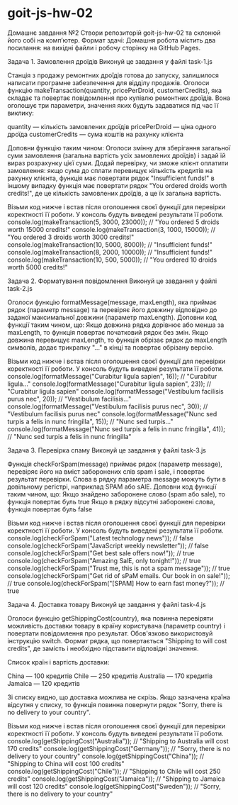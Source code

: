# goit-js-hw-02

Домашнє завдання №2 Створи репозиторій goit-js-hw-02 та склонюй його собі на
комп’ютер. Формат здачі: Домашня робота містить два посилання: на вихідні файли
і робочу сторінку на GitHub Pages.

Задача 1. Замовлення дроїдів Виконуй це завдання у файлі task-1.js

Станція з продажу ремонтних дроїдів готова до запуску, залишилося написати
програмне забезпечення для відділу продажів. Оголоси функцію
makeTransaction(quantity, pricePerDroid, customerCredits), яка складає та
повертає повідомлення про купівлю ремонтних дроїдів. Вона оголошує три
параметри, значення яких будуть задаватися під час її виклику:

quantity — кількість замовлених дроїдів pricePerDroid — ціна одного дроїда
customerCredits — сума коштів на рахунку клієнта

Доповни функцію таким чином: Оголоси змінну для зберігання загальної суми
замовлення (загальна вартість усіх замовлених дроїдів) і задай їй вираз
розрахунку цієї суми. Додай перевірку, чи зможе клієнт оплатити замовлення: якщо
сума до сплати перевищує кількість кредитів на рахунку клієнта, функція має
повертати рядок "Insufficient funds!" в іншому випадку функція має повертати
рядок "You ordered <quantity> droids worth <totalPrice> credits!", де <quantity>
це кількість замовлених дроїдів, а <totalPrice> це їх загальна вартість.

Візьми код нижче і встав після оголошення своєї функції для перевірки
коректності її роботи. У консоль будуть виведені результати її роботи.
console.log(makeTransaction(5, 3000, 23000)); // "You ordered 5 droids worth
15000 credits!" console.log(makeTransaction(3, 1000, 15000)); // "You ordered 3
droids worth 3000 credits!" console.log(makeTransaction(10, 5000, 8000)); //
"Insufficient funds!" console.log(makeTransaction(8, 2000, 10000)); //
"Insufficient funds!" console.log(makeTransaction(10, 500, 5000)); // "You
ordered 10 droids worth 5000 credits!"

Задача 2. Форматування повідомлення Виконуй це завдання у файлі task-2.js

Оголоси функцію formatMessage(message, maxLength), яка приймає рядок (параметр
message) та перевіряє його довжину відповідно до заданої максимальної довжини
(параметр maxLength). Доповни код функції таким чином, що: Якщо довжина рядка
дорівнює або менша за maxLength, то функція повертає початковий рядок без змін.
Якщо довжина перевищує maxLength, то функція обрізає рядок до maxLength
символів, додає трикрапку "..." в кінці та повертає обрізану версію.

Візьми код нижче і встав після оголошення своєї функції для перевірки
коректності її роботи. У консоль будуть виведені результати її роботи.
console.log(formatMessage("Curabitur ligula sapien", 16)); // "Curabitur
ligula..." console.log(formatMessage("Curabitur ligula sapien", 23)); //
"Curabitur ligula sapien" console.log(formatMessage("Vestibulum facilisis purus
nec", 20)); // "Vestibulum facilisis..." console.log(formatMessage("Vestibulum
facilisis purus nec", 30)); // "Vestibulum facilisis purus nec"
console.log(formatMessage("Nunc sed turpis a felis in nunc fringilla", 15)); //
"Nunc sed turpis..." console.log(formatMessage("Nunc sed turpis a felis in nunc
fringilla", 41)); // "Nunc sed turpis a felis in nunc fringilla"

Задача 3. Перевірка спаму Виконуй це завдання у файлі task-3.js

Функція checkForSpam(message) приймає рядок (параметр message), перевіряє його
на вміст заборонених слів spam і sale, і повертає результат перевірки. Слова в
рядку параметра message можуть бути в довільному регістрі, наприклад SPAM або
sAlE. Доповни код функції таким чином, що: Якщо знайдено заборонене слово (spam
або sale), то функція повертає буль true Якщо в рядку відсутні заборонені слова,
функція повертає буль false

Візьми код нижче і встав після оголошення своєї функції для перевірки
коректності її роботи. У консоль будуть виведені результати її роботи.
console.log(checkForSpam("Latest technology news")); // false
console.log(checkForSpam("JavaScript weekly newsletter")); // false
console.log(checkForSpam("Get best sale offers now!")); // true
console.log(checkForSpam("Amazing SalE, only tonight!")); // true
console.log(checkForSpam("Trust me, this is not a spam message")); // true
console.log(checkForSpam("Get rid of sPaM emails. Our book in on sale!")); //
true console.log(checkForSpam("[SPAM] How to earn fast money?")); // true

Задача 4. Доставка товару Виконуй це завдання у файлі task-4.js

Оголоси функцію getShippingCost(country), яка повинна перевіряти можливість
доставки товару в країну користувача (параметр country) і повертати повідомлення
про результат. Обов'язково використовуй інструкцію switch. Формат рядка, що
повертається "Shipping to <country> will cost <price> credits", де замість
<country> і <price> необхідно підставити відповідні значення.

Список країн і вартість доставки:

China — 100 кредитів Chile — 250 кредитів Australia — 170 кредитів Jamaica — 120
кредитів

Зі списку видно, що доставка можлива не скрізь. Якщо зазначена країна відсутня у
списку, то функція повинна повернути рядок "Sorry, there is no delivery to your
country".

Візьми код нижче і встав після оголошення своєї функції для перевірки
коректності її роботи. У консоль будуть виведені результати її роботи.
console.log(getShippingCost("Australia")); // "Shipping to Australia will cost
170 credits" console.log(getShippingCost("Germany")); // "Sorry, there is no
delivery to your country" console.log(getShippingCost("China")); // "Shipping to
China will cost 100 credits" console.log(getShippingCost("Chile")); // "Shipping
to Chile will cost 250 credits" console.log(getShippingCost("Jamaica")); //
"Shipping to Jamaica will cost 120 credits"
console.log(getShippingCost("Sweden")); // "Sorry, there is no delivery to your
country"
